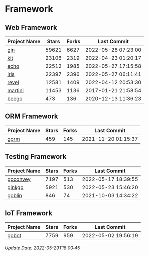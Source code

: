 # Framework

## Web Framework
| Project Name | Stars | Forks | Last Commit |
| ------------ | ----- | ----- | ----------- |
| [gin](https://github.com/gin-gonic/gin) | 59621 | 6627 | 2022-05-28 07:23:00 |
| [kit](https://github.com/go-kit/kit) | 23106 | 2319 | 2022-04-23 01:20:17 |
| [echo](https://github.com/labstack/echo) | 22512 | 1985 | 2022-05-27 17:15:58 |
| [iris](https://github.com/kataras/iris) | 22397 | 2396 | 2022-05-27 06:11:41 |
| [revel](https://github.com/revel/revel) | 12581 | 1409 | 2022-04-12 20:53:30 |
| [martini](https://github.com/go-martini/martini) | 11453 | 1136 | 2017-01-21 21:58:54 |
| [beego](https://github.com/astaxie/beego) | 473 | 136 | 2020-12-13 11:36:23 |

## ORM Framework
| Project Name | Stars | Forks | Last Commit |
| ------------ | ----- | ----- | ----------- |
| [gorm](https://github.com/jinzhu/gorm) | 459 | 145 | 2021-11-20 01:15:37 |

## Testing Framework
| Project Name | Stars | Forks | Last Commit |
| ------------ | ----- | ----- | ----------- |
| [goconvey](https://github.com/smartystreets/goconvey) | 7197 | 513 | 2022-05-17 18:39:55 |
| [ginkgo](https://github.com/onsi/ginkgo) | 5921 | 530 | 2022-05-23 15:46:20 |
| [goblin](https://github.com/franela/goblin) | 846 | 74 | 2021-10-03 14:34:22 |

## IoT Framework
| Project Name | Stars | Forks | Last Commit |
| ------------ | ----- | ----- | ----------- |
| [gobot](https://github.com/hybridgroup/gobot) | 7759 | 959 | 2022-05-02 19:56:19 |

*Update Date: 2022-05-29T18:00:45*